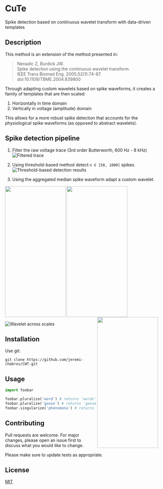 # CuTe 

Spike detection based on continuous wavelet transform with data-driven templates



## Description

This method is an extension of the method presented in:

> Nenadic Z, Burdick JW.\
Spike detection using the continuous wavelet transform.\
IEEE Trans Biomed Eng. 2005;52(1):74-87.\
doi:10.1109/TBME.2004.839800

Through adapting custom wavelets based on spike waveforms, it creates a family of templates that are then scaled:

1. Horizontally in time domain
2. Vertically in voltage (amplitude) domain

This allows for a more robust spike detection that accounts for the physiological spike waveforms (as opposed to abstract wavelets).

## Spike detection pipeline

1. Filter the raw voltage trace (3rd order Butterworth, 600 Hz - 8 kHz)
![Filtered trace](https://github.com/jeremi-chabros/CWT/blob/master/githubGraphics/filteredTrace.png?raw=true)

2. Using threshold-based method detect `n ∈ [50, 1000]` spikes.
![Threshold-based detection results](https://github.com/jeremi-chabros/CWT/blob/master/githubGraphics/thresholdSpikes.png?raw=true)

3. Using the aggregated median spike waveform adapt a custom wavelet.
<img align="left" width="200" height="430" src="https://github.com/jeremi-chabros/CWT/blob/master/githubGraphics/thresholdOverlay.png?raw=true">
<img align="center" width="200" height="430" src="https://github.com/jeremi-chabros/CWT/blob/master/githubGraphics/aveSpike.png?raw=true">
<img align="right" width="200" height="430" src="https://github.com/jeremi-chabros/CWT/blob/master/githubGraphics/adaptedWavelet.png?raw=true">







![Wavelet across scales](https://github.com/jeremi-chabros/CWT/blob/master/githubGraphics/testAnimated.gif?raw=true)

























## Installation

Use git:

``
git clone https://github.com/jeremi-chabros/CWT.git
``

## Usage

```python
import foobar

foobar.pluralize('word') # returns 'words'
foobar.pluralize('goose') # returns 'geese'
foobar.singularize('phenomena') # returns 'phenomenon'
```

## Contributing
Pull requests are welcome. For major changes, please open an issue first to discuss what you would like to change.

Please make sure to update tests as appropriate.

## License
[MIT](https://choosealicense.com/licenses/mit/)
